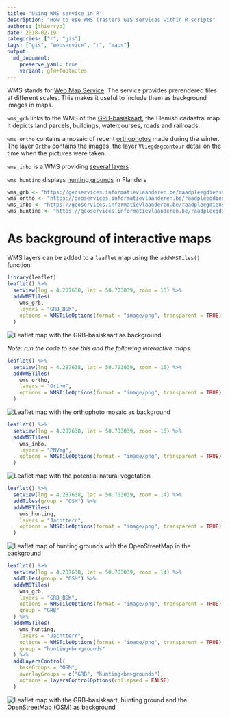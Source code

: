 ```yaml
---
title: "Using WMS service in R"
description: "How to use WMS (raster) GIS services within R scripts"
authors: [thierryo]
date: 2018-02-19
categories: ["r", "gis"]
tags: ["gis", "webservice", "r", "maps"]
output: 
  md_document:
    preserve_yaml: true
    variant: gfm+footnotes
---
```


WMS stands for [Web Map
Service](https://en.wikipedia.org/wiki/Web_Map_Service). The service
provides prerendered tiles at different scales. This makes it useful to
include them as background images in maps.

`wms_grb` links to the WMS of the
[GRB-basiskaart](http://www.geopunt.be/catalogus/webservicefolder/aa04ae22-2297-98c3-1ffd-3440-5aff-bd2c-8a0cc151),
the Flemish cadastral map. It depicts land parcels, buildings,
watercourses, roads and railroads.

`wms_ortho` contains a mosaic of recent
[orthophotos](http://www.geopunt.be/catalogus/webservicefolder/418e8e4a-12c1-80a8-8306-fcf4-799c-581d-c4e38594)
made during the winter. The layer `Ortho` contains the images, the layer
`Vliegdagcontour` detail on the time when the pictures were taken.

`wms_inbo` is a WMS providing [several layers]()

`wms_hunting` displays [hunting
grounds](http://www.geopunt.be/catalogus/webservicefolder/525f1e17-c7d8-3bf3-550c-82c4-7fb3-e97c-a9bc3a6b)
in Flanders

``` r
wms_grb <- "https://geoservices.informatievlaanderen.be/raadpleegdiensten/GRB-basiskaart/wms"
wms_ortho <- "https://geoservices.informatievlaanderen.be/raadpleegdiensten/OMWRGBMRVL/wms"
wms_inbo <- "https://geoservices.informatievlaanderen.be/raadpleegdiensten/INBO/wms"
wms_hunting <- "https://geoservices.informatievlaanderen.be/raadpleegdiensten/Jacht/wms"
```

# As background of interactive maps

WMS layers can be added to a `leaflet` map using the `addWMSTiles()`
function.

``` r
library(leaflet)
leaflet() %>% 
  setView(lng = 4.287638, lat = 50.703039, zoom = 15) %>% 
  addWMSTiles(
    wms_grb,
    layers = "GRB_BSK",
    options = WMSTileOptions(format = "image/png", transparent = TRUE)
  )
```

![Leaflet map with the GRB-basiskaart as
background](index_files/figure-gfm/unnamed-chunk-3-1.png)

*Note: run the code to see this and the following interactive maps.*

``` r
leaflet() %>% 
  setView(lng = 4.287638, lat = 50.703039, zoom = 15) %>% 
  addWMSTiles(
    wms_ortho,
    layers = "Ortho",
    options = WMSTileOptions(format = "image/png", transparent = TRUE)
  )
```

![Leaflet map with the orthophoto mosaic as
background](index_files/figure-gfm/unnamed-chunk-4-1.png)

``` r
leaflet() %>% 
  setView(lng = 4.287638, lat = 50.703039, zoom = 15) %>% 
  addWMSTiles(
    wms_inbo,
    layers = "PNVeg",
    options = WMSTileOptions(format = "image/png", transparent = TRUE)
  )
```

![Leaflet map with the potential natural
vegetation](index_files/figure-gfm/unnamed-chunk-5-1.png)

``` r
leaflet() %>% 
  setView(lng = 4.287638, lat = 50.703039, zoom = 14) %>% 
  addTiles(group = "OSM") %>%
  addWMSTiles(
    wms_hunting,
    layers = "Jachtterr",
    options = WMSTileOptions(format = "image/png", transparent = TRUE)
  )
```

![Leaflet map of hunting grounds with the OpenStreetMap in the
background](index_files/figure-gfm/unnamed-chunk-6-1.png)

``` r
leaflet() %>% 
  setView(lng = 4.287638, lat = 50.703039, zoom = 14) %>% 
  addTiles(group = "OSM") %>%
  addWMSTiles(
    wms_grb,
    layers = "GRB_BSK",
    options = WMSTileOptions(format = "image/png", transparent = TRUE),
    group = "GRB"
  ) %>%
  addWMSTiles(
    wms_hunting,
    layers = "Jachtterr",
    options = WMSTileOptions(format = "image/png", transparent = TRUE),
    group = "hunting<br>grounds"
  ) %>%
  addLayersControl(
    baseGroups = "OSM",
    overlayGroups = c("GRB", "hunting<br>grounds"),
    options = layersControlOptions(collapsed = FALSE)
  )
```

![Leaflet map with the GRB-basiskaart, hunting ground and the
OpenStreetMap (OSM) as
background](index_files/figure-gfm/unnamed-chunk-7-1.png)
